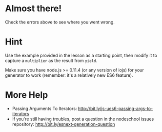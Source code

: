 # Almost there!

Check the errors above to see where you went wrong.

# Hint

Use the example provided in the lesson as a starting point, then modify it to
capture a `multiplier` as the result from `yield`.

Make sure you have node.js >= 0.11.4 (or any version of iojs) for your generator
to work (remember: it's a relatively new ES6 feature).

# More Help

 * Passing Arguments To Iterators: http://bit.ly/js-ues6-passing-args-to-iterators
 * If you're still having troubles, post a question in the nodeschool issues repository: http://bit.ly/esnext-generation-question
